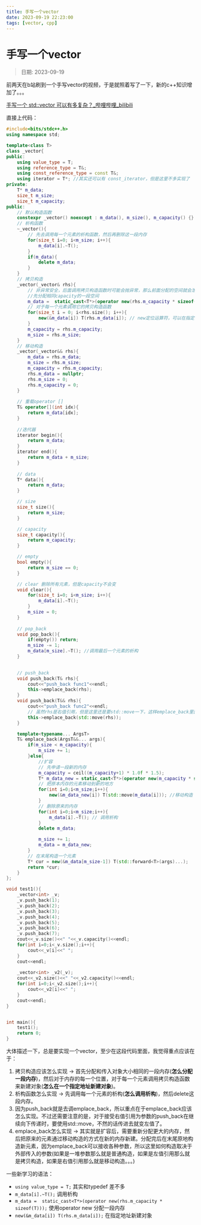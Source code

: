 ```yaml
---
title: 手写一个vector
date: 2023-09-19 22:23:00
tags: [vector, cpp]
---
```

# 手写一个vector
> 日期: 2023-09-19

前两天在b站刷到一个手写vector的视频，于是就照着写了一下，新的c++知识增加了。。。

[手写一个 std::vector 可以有多复杂？_哔哩哔哩_bilibili](https://www.bilibili.com/video/BV1iX4y1w7x4/?spm_id_from=333.999.0.0&vd_source=c0c1ccbf42eada4efb166a6acf39141b)

直接上代码：

```cpp
#include<bits/stdc++.h>
using namespace std;

template<class T>
class _vector{
public:
    using value_type = T;
    using reference_type = T&; 
    using const_reference_type = const T&;
    using iterator = T*; //其实还可以有 const_iterator，但是这里不多实现了
private:
    T* m_data;
    size_t m_size;
    size_t m_capacity;
public:
    // 默认构造函数
    constexpr _vector() noexcept : m_data(), m_size(), m_capacity() {}
    // 析构函数
    ~_vector(){ 
        // 先去调用每一个元素的析构函数，然后再删除这一段内存
        for(size_t i=0; i<m_size; i++){
            m_data[i].~T();
        }
        if(m_data){
            delete m_data;
        }
    }  
    // 拷贝构造
    _vector(_vector& rhs){
        // 非异常安全，后面调用拷贝构造函数时可能会抛异常，那么前面分配的空间就会泄漏，可以使用方式来避免
        //先分配相同capacity的一段空间
        m_data =  static_cast<T*>(operator new(rhs.m_capacity * sizeof(T)));
        // 对于每一个元素调用它的拷贝构造函数
        for(size_t i = 0; i<rhs.size(); i++){
            new(&m_data[i]) T(rhs.m_data[i]); // new定位运算符，可以在指定内存地址构造对象
        }
        m_capacity = rhs.m_capacity;
        m_size = rhs.m_size;
    }
    // 移动构造
    _vector(_vector&& rhs){
        m_data = rhs.m_data;
        m_size = rhs.m_size;
        m_capacity = rhs.m_capacity;
        rhs.m_data = nullptr;
        rhs.m_size = 0;
        rhs.m_capacity = 0;
    }
    
    // 重载operator []
    T& operator[](int idx){
        return m_data[idx];
    }
    
    //迭代器
    iterator begin(){
        return m_data;
    }
    iterator end(){
        return m_data + m_size;
    }
    
    // data
    T* data(){
        return m_data;
    }

    // size
    size_t size(){
        return m_size;
    }

    // capacity
    size_t capacity(){
        return m_capacity;
    }

    // empty
    bool empty(){
        return m_size == 0;
    }

    // clear 删除所有元素，但是capacity不会变
    void clear(){
        for(size_t i=0; i<m_size; i++){
            m_data[i].~T();
        }
        m_size = 0;
    }
    
    // pop_back
    void pop_back(){
        if(empty()) return;
        m_size -= 1;
        m_data[m_size].~T(); //调用最后一个元素的析构
    }
    

    // push_back
    void push_back(T& rhs){
        cout<<"push_back func1"<<endl;
        this->emplace_back(rhs);
    }
    void push_back(T&& rhs){
        cout<<"push_back func2"<<endl;
        // 虽然rhs是右值引用，但是这里还是要std::move一下，这样emplace_back里面才能拿到右值
        this->emplace_back(std::move(rhs));
    }

    template<typename... ArgsT>
    T& emplace_back(ArgsT&&... args){
        if(m_size < m_capacity){
            m_size += 1;
        }else{
            //扩容
            // 先申请一段新的内存
            m_capacity = ceil((m_capacity+1) * 1.0f * 1.5);
            T* m_data_new = static_cast<T*>(operator new(m_capacity * sizeof(T))); //记得static cast
            // 把原本内存的元素移动到新的地方
            for(int i=0;i<m_size;i++){
                new(&m_data_new[i]) T(std::move(m_data[i])); //移动构造
            }
            // 删除原来的内存
            for(int i=0;i<m_size;i++){
                m_data[i].~T(); // 调用析构
            }
            delete m_data;

            m_size += 1;
            m_data = m_data_new;
        }
        // 在末尾构造一个元素
        T* cur = new(&m_data[m_size-1]) T(std::forward<T>(args)...);
        return *cur;
    }
};

void test1(){
    _vector<int> _v;
    _v.push_back(1);
    _v.push_back(2);
    _v.push_back(3);
    _v.push_back(4);
    _v.push_back(5);
    _v.push_back(6);
    _v.push_back(7);
    cout<<_v.size()<<" "<<_v.capacity()<<endl;
    for(int i=0;i<_v.size();i++){
        cout<<_v[i]<<" ";
    }
    cout<<endl;
    
    _vector<int> _v2(_v);
    cout<<_v2.size()<<" "<<_v2.capacity()<<endl;
    for(int i=0;i<_v2.size();i++){
        cout<<_v2[i]<<" ";
    }
    cout<<endl;
}


int main(){
    test1();
    return 0;
}
```

大体描述一下，总是要实现一个vector，至少在这段代码里面，我觉得重点应该在于：

1. 拷贝构造应该怎么实现 -> 首先分配和传入对象大小相同的一段内存(**怎么分配一段内存**)，然后对于内存的每一个位置，对于每一个元素调用拷贝构造函数来新建对象(**怎么在一个指定地址新建对象**)。 
2. 析构函数怎么实现 -> 先调用每一个元素的析构(**怎么调用析构**)，然后delete这段内存。
3. 因为push_back就是去调emplace_back，所以重点在于emplace_back应该怎么实现。不过还需要注意的是，对于接受右值引用为参数的push_back在继续向下传递时，要使用std::move，不然的话传进去就变左值了。
4. emplace_back怎么实现 -> 其实就是扩容后，需要重新分配更大的内存，然后把原来的元素通过移动构造的方式在新的内存新建。分配完后在末尾原地构造新元素，因为emplace_back可以接收各种参数，所以这里如何构造取决于外部传入的参数(如果是一堆参数那么就是普通构造，如果是左值引用那么就是拷贝构造，如果是右值引用那么就是移动构造。。。)



一些新学习的语法：

* `using value_type = T;` 其实和typedef 差不多
* `m_data[i].~T();` 调用析构
* `m_data =  static_cast<T*>(operator new(rhs.m_capacity * sizeof(T)));` 使用operator new 分配一段内存
* `new(&m_data[i]) T(rhs.m_data[i]);` 在指定地址新建对象

